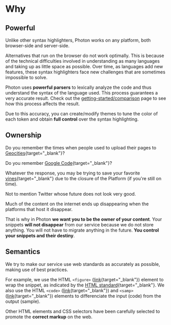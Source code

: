 # Why

## Powerful

Unlike other syntax highlighters, Photon works on any platform, both browser-side and server-side.

Alternatives that run on the browser do not work optimally. This is because of the technical difficulties involved in understanding as many languages and taking up as little space as possible. Over time, as languages add new features, these syntax highlighters face new challenges that are sometimes impossible to solve.

Photon uses **powerful parsers** to lexically analyze the code and thus understand the syntax of the language used. This process guarantees a very accurate result. Check out the [getting-started/comparison](https://photon.sh/docs/getting-started/comparison) page to see how this process affects the result.

Due to this accuracy, you can create/modify themes to tune the color of each token and obtain **full control** over the syntax highlighting.

## Ownership

Do you remember the times when people used to upload their pages to [Geocities](http://archiveteam.org/index.php?title=GeoCities){target="_blank"}?

Do you remember [Google Code](https://opensource.googleblog.com/2015/03/farewell-to-google-code.html){target="_blank"}?

Whatever the response, you may be trying to save your favorite [vines](https://medium.com/@vine/important-news-about-vine-909c5f4ae7a7){target="_blank"} due to the closure of the Platform (if you're still on time).

Not to mention Twitter whose future does not look very good.

Much of the content on the internet ends up disappearing when the platforms that host it disappear.

That is why in Photon **we want you to be the owner of your content**. Your snippets **will not disappear** from our service because we do not store anything. You will not have to migrate anything in the future. **You control your snippets and their destiny**.

## Semantics

We try to make our service use web standards as accurately as possible, making use of best practices.

For example, we use the HTML `<figure>` ([link](https://html.spec.whatwg.org/multipage/semantics.html#the-figure-element){target="_blank"}) element to wrap the snippet, as indicated by the [HTML standard](https://developers.whatwg.org/grouping-content.html#the-figure-element){target="_blank"}. We also use the HTML `<code>` ([link](https://html.spec.whatwg.org/multipage/semantics.html#the-code-element){target="_blank"}) and `<samp>` ([link](https://html.spec.whatwg.org/multipage/semantics.html#the-samp-element){target="_blank"}) elements to differenciate the input (code) from the output (sample).

Other HTML elements and CSS selectors have been carefully selected to promote the **correct markup** on the web.
